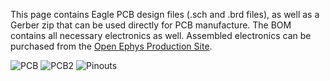 This page contains Eagle PCB design files (.sch and .brd files), as well as a Gerber zip that can be used directly for PCB manufacture.  The BOM contains all necessary electronics as well.  Assembled electronics can be purchased from the [Open Ephys Production Site](https://open-ephys.org/fed3/fed3).  

![PCB](https://raw.githubusercontent.com/KravitzLabDevices/FED3/master/photos/FED3_122019_v6.2.png)
![PCB2](https://raw.githubusercontent.com/KravitzLabDevices/FED3/master/photos/OEPS_circuit5.jpg)
![Pinouts](https://raw.githubusercontent.com/KravitzLabDevices/FED3/main/photos/Pinouts.png)
